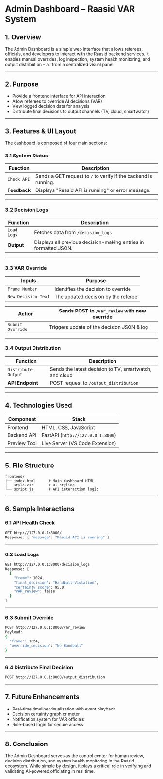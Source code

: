 # Admin Dashboard – Raasid VAR System

## 1. Overview

The Admin Dashboard is a simple web interface that allows referees, officials, and developers to interact with the Raasid backend services. It enables manual overrides, log inspection, system health monitoring, and output distribution – all from a centralized visual panel.

---

## 2. Purpose

- Provide a frontend interface for API interaction
- Allow referees to override AI decisions (VAR)
- View logged decision data for analysis
- Distribute final decisions to output channels (TV, cloud, smartwatch)

---

## 3. Features & UI Layout

The dashboard is composed of four main sections:

### 3.1 System Status

| **Function** | **Description** |
|--------------|------------------|
| `Check API`  | Sends a GET request to `/` to verify if the backend is running. |
| **Feedback** | Displays "Raasid API is running" or error message. |

---

### 3.2 Decision Logs

| **Function**   | **Description** |
|----------------|------------------|
| `Load Logs`    | Fetches data from `/decision_logs` |
| **Output**     | Displays all previous decision-making entries in formatted JSON. |

---

### 3.3 VAR Override

| **Inputs**          | **Purpose**                        |
|----------------------|------------------------------------|
| `Frame Number`        | Identifies the decision to override |
| `New Decision Text`   | The updated decision by the referee |

| **Action**         | Sends POST to `/var_review` with new override |
|--------------------|-----------------------------------------------|
| `Submit Override`  | Triggers update of the decision JSON & log     |

---

### 3.4 Output Distribution

| **Function**        | **Description**                                        |
|---------------------|--------------------------------------------------------|
| `Distribute Output` | Sends the latest decision to TV, smartwatch, and cloud |
| **API Endpoint**    | POST request to `/output_distribution`                 |

---

## 4. Technologies Used

| **Component** | **Stack**                      |
|---------------|--------------------------------|
| Frontend      | HTML, CSS, JavaScript          |
| Backend API   | FastAPI (`http://127.0.0.1:8000`) |
| Preview Tool  | Live Server (VS Code Extension) |

---

## 5. File Structure

```plaintext
frontend/
├── index.html      # Main dashboard HTML
├── style.css       # UI styling
└── script.js       # API interaction logic
```

---

## 6. Sample Interactions

### 6.1 API Health Check

```bash
GET http://127.0.0.1:8000/
Response: { "message": "Raasid API is running" }
```

---

### 6.2 Load Logs

```bash
GET http://127.0.0.1:8000/decision_logs
Response: [
  {
    "frame": 1024,
    "final_decision": "Handball Violation",
    "certainty_score": 95.0,
    "VAR_review": false
  }
]
```

---

### 6.3 Submit Override

```bash
POST http://127.0.0.1:8000/var_review
Payload:
{
  "frame": 1024,
  "override_decision": "No Handball"
}
```

---

### 6.4 Distribute Final Decision

```bash
POST http://127.0.0.1:8000/output_distribution
```

---

## 7. Future Enhancements

- Real-time timeline visualization with event playback
- Decision certainty graph or meter
- Notification system for VAR officials
- Role-based login for secure access

---

## 8. Conclusion

The Admin Dashboard serves as the control center for human review, decision distribution, and system health monitoring in the Raasid ecosystem. While simple by design, it plays a critical role in verifying and validating AI-powered officiating in real time.

